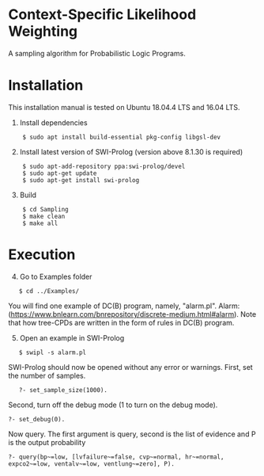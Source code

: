 # Context-Specific Likelihood Weighting
A sampling algorithm for Probabilistic Logic Programs.

Installation
============

This installation manual is tested on Ubuntu 18.04.4 LTS and 16.04 LTS.


1. Install dependencies
```
    $ sudo apt install build-essential pkg-config libgsl-dev
```

2. Install latest version of SWI-Prolog (version above 8.1.30 is required)
```
    $ sudo apt-add-repository ppa:swi-prolog/devel
    $ sudo apt-get update
    $ sudo apt-get install swi-prolog
```

3. Build 
```
    $ cd Sampling
    $ make clean
    $ make all
```

Execution 
=========

4. Go to Examples folder
```
   $ cd ../Examples/
```

You will find one example of DC(B) program, namely, "alarm.pl". 
Alarm: (https://www.bnlearn.com/bnrepository/discrete-medium.html#alarm). 
Note that how tree-CPDs are written in the form of rules in DC(B) program.

5. Open an example in SWI-Prolog
```
   $ swipl -s alarm.pl
```

SWI-Prolog should now be opened without any error or warnings.
First, set the number of samples.

```
   ?- set_sample_size(1000).
```
Second, turn off the debug mode (1 to turn on the debug mode).

```
?- set_debug(0).
```

Now query. The first argument is query, second is the list of evidence and P is the output probability

```
?- query(bp~=low, [lvfailure~=false, cvp~=normal, hr~=normal, expco2~=low, ventalv~=low, ventlung~=zero], P).
```



